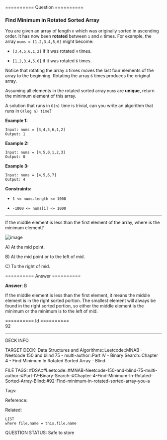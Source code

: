 ========== Question ==========  

### Find Minimum in Rotated Sorted Array

You are given an array of length `n` which was originally sorted in ascending order. It has now been **rotated** between `1` and `n` times. For example, the array `nums = [1,2,3,4,5,6]` might become:

-   `[3,4,5,6,1,2]` if it was rotated `4` times.

-   `[1,2,3,4,5,6]` if it was rotated `6` times.

Notice that rotating the array `4` times moves the last four elements of the array to the beginning. Rotating the array `6` times produces the original array.

Assuming all elements in the rotated sorted array `nums` are **unique**, return the minimum element of this array.

A solution that runs in `O(n)` time is trivial, can you write an algorithm that runs in `O(log n) time`?

**Example 1:**

```
Input: nums = [3,4,5,6,1,2]
Output: 1
```

**Example 2:**

```
Input: nums = [4,5,0,1,2,3]
Output: 0
```

**Example 3:**

```
Input: nums = [4,5,6,7]
Output: 4
```

**Constraints:**

-   `1 <= nums.length <= 1000`

-   `-1000 <= nums[i] <= 1000`

---

If the middle element is less than the first element of the array, where is the minimum element?

![image](https://imagedelivery.net/CLfkmk9Wzy8_9HRyug4EVA/33828cf2-4d4e-42d0-e429-b03e49111500/public)

A) At the mid point.

B) At the mid point or to the left of mid.

C) To the right of mid.  

========== Answer ==========  

**Answer**: B

If the middle element is less than the first element, it means the middle element is in the right sorted portion. The smallest element will always be found in the right sorted portion, so either the middle element is the minimum or the minimum is to the left of mid.

========== Id ==========  
92

---

DECK INFO

TARGET DECK: Data Structures and Algorithms::Leetcode::MNAB - Neetcode 150 and blind 75 - multi-author::Part IV - Binary Search::Chapter 4 - Find Minimum In Rotated Sorted Array - Blind

FILE TAGS: #DSA::#Leetcode::#MNAB-Neetcode-150-and-blind-75-multi-author::#Part-IV-Binary-Search::#Chapter-4-Find-Minimum-In-Rotated-Sorted-Array-Blind::#92-Find-minimum-in-rotated-sorted-array-you-a

Tags:

Reference:

Related:

```dataview
LIST
where file.name = this.file.name
```

QUESTION STATUS: Safe to store
